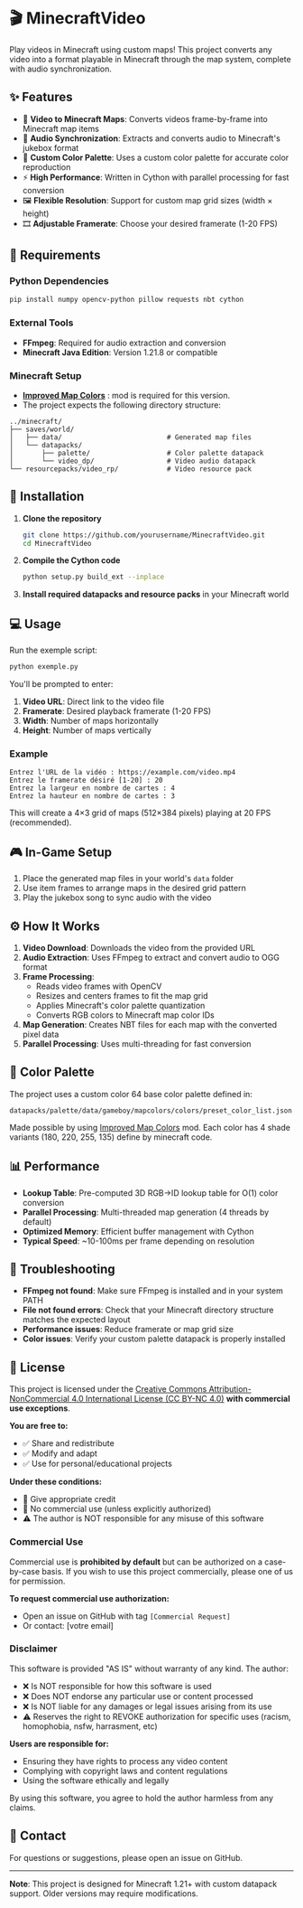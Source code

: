# 🎬 MinecraftVideo

Play videos in Minecraft using custom maps! This project converts any video into a format playable in Minecraft through the map system, complete with audio synchronization.

## ✨ Features

-   🎥 **Video to Minecraft Maps**: Converts videos frame-by-frame into Minecraft map items
-   🎵 **Audio Synchronization**: Extracts and converts audio to Minecraft's jukebox format
-   🎨 **Custom Color Palette**: Uses a custom color palette for accurate color reproduction
-   ⚡ **High Performance**: Written in Cython with parallel processing for fast conversion
-   🖼️ **Flexible Resolution**: Support for custom map grid sizes (width × height)
-   🎞️ **Adjustable Framerate**: Choose your desired framerate (1-20 FPS)

## 🔧 Requirements

### Python Dependencies

```bash
pip install numpy opencv-python pillow requests nbt cython
```

### External Tools

-   **FFmpeg**: Required for audio extraction and conversion
-   **Minecraft Java Edition**: Version 1.21.8 or compatible

### Minecraft Setup

-   **[Improved Map Colors](https://modrinth.com/mod/improved-map-colors)** : mod is required for this version.
-   The project expects the following directory structure:

```
../minecraft/
├── saves/world/
│   ├── data/                          # Generated map files
│   └── datapacks/
│       ├── palette/                   # Color palette datapack
│       └── video_dp/                  # Video audio datapack
└── resourcepacks/video_rp/            # Video resource pack
```

## 🚀 Installation

1. **Clone the repository**

    ```bash
    git clone https://github.com/yourusername/MinecraftVideo.git
    cd MinecraftVideo
    ```

2. **Compile the Cython code**

    ```bash
    python setup.py build_ext --inplace
    ```

3. **Install required datapacks and resource packs** in your Minecraft world

## 💻 Usage

Run the exemple script:

```bash
python exemple.py
```

You'll be prompted to enter:

1. **Video URL**: Direct link to the video file
2. **Framerate**: Desired playback framerate (1-20 FPS)
3. **Width**: Number of maps horizontally
4. **Height**: Number of maps vertically

### Example

```
Entrez l'URL de la vidéo : https://example.com/video.mp4
Entrez le framerate désiré [1-20] : 20
Entrez la largeur en nombre de cartes : 4
Entrez la hauteur en nombre de cartes : 3
```

This will create a 4×3 grid of maps (512×384 pixels) playing at 20 FPS (recommended).

## 🎮 In-Game Setup

1. Place the generated map files in your world's `data` folder
2. Use item frames to arrange maps in the desired grid pattern
3. Play the jukebox song to sync audio with the video

## ⚙️ How It Works

1. **Video Download**: Downloads the video from the provided URL
2. **Audio Extraction**: Uses FFmpeg to extract and convert audio to OGG format
3. **Frame Processing**:
    - Reads video frames with OpenCV
    - Resizes and centers frames to fit the map grid
    - Applies Minecraft's color palette quantization
    - Converts RGB colors to Minecraft map color IDs
4. **Map Generation**: Creates NBT files for each map with the converted pixel data
5. **Parallel Processing**: Uses multi-threading for fast conversion

## 🎨 Color Palette

The project uses a custom color 64 base color palette defined in:

```
datapacks/palette/data/gameboy/mapcolors/colors/preset_color_list.json
```

Made possible by using [Improved Map Colors](https://modrinth.com/mod/improved-map-colors) mod.
Each color has 4 shade variants (180, 220, 255, 135) define by minecraft code.

## 📊 Performance

-   **Lookup Table**: Pre-computed 3D RGB→ID lookup table for O(1) color conversion
-   **Parallel Processing**: Multi-threaded map generation (4 threads by default)
-   **Optimized Memory**: Efficient buffer management with Cython
-   **Typical Speed**: ~10-100ms per frame depending on resolution

## 🐛 Troubleshooting

-   **FFmpeg not found**: Make sure FFmpeg is installed and in your system PATH
-   **File not found errors**: Check that your Minecraft directory structure matches the expected layout
-   **Performance issues**: Reduce framerate or map grid size
-   **Color issues**: Verify your custom palette datapack is properly installed

## 📝 License

This project is licensed under the [Creative Commons Attribution-NonCommercial 4.0 International License (CC BY-NC 4.0)](https://creativecommons.org/licenses/by-nc/4.0/) **with commercial use exceptions**.

**You are free to:**

-   ✅ Share and redistribute
-   ✅ Modify and adapt
-   ✅ Use for personal/educational projects

**Under these conditions:**

-   📝 Give appropriate credit
-   🚫 No commercial use (unless explicitly authorized)
-   ⚠️ The author is NOT responsible for any misuse of this software

### Commercial Use

Commercial use is **prohibited by default** but can be authorized on a case-by-case basis.
If you wish to use this project commercially, please one of us for permission.

**To request commercial use authorization:**

-   Open an issue on GitHub with tag `[Commercial Request]`
-   Or contact: [votre email]

### Disclaimer

This software is provided "AS IS" without warranty of any kind. The author:

-   ❌ Is NOT responsible for how this software is used
-   ❌ Does NOT endorse any particular use or content processed
-   ❌ Is NOT liable for any damages or legal issues arising from its use
-   ⚠️ Reserves the right to REVOKE authorization for specific uses (racism, homophobia, nsfw, harrasment, etc)

**Users are responsible for:**

-   Ensuring they have rights to process any video content
-   Complying with copyright laws and content regulations
-   Using the software ethically and legally

By using this software, you agree to hold the author harmless from any claims.

## 📧 Contact

For questions or suggestions, please open an issue on GitHub.

---

**Note**: This project is designed for Minecraft 1.21+ with custom datapack support. Older versions may require modifications.

